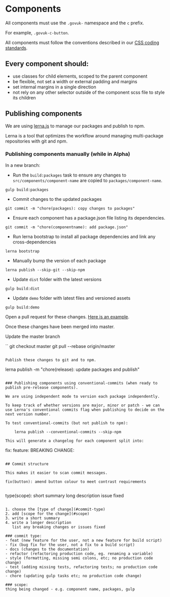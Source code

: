 # Components

All components must use the `.govuk-` namespace and the `c` prefix.

For example, `.govuk-c-button`.

All components must follow the conventions described in our [CSS coding standards](coding-standards/css.md).

## Every component should:
* use classes for child elements, scoped to the parent component
* be flexible, not set a width or external padding and margins
* set internal margins in a single direction
* not rely on any other selector outside of the component scss file to style its children

## Publishing components

We are using [lerna.js](https://lernajs.io/) to manage our packages and publish to npm.

Lerna is a tool that optimizes the workflow around managing multi-package repositories with git and npm.

### Publishing components manually (while in Alpha)

In a new branch:

- Run the `build:packages` task to ensure any changes to `src/components/component-name` are copied to `packages/component-name`.

```
gulp build:packages
```

- Commit changes to the updated packages

```
git commit -m "chore(packages): copy changes to packages"
```

- Ensure each component has a package.json file listing its dependencies.

```
git commit -m "chore(componentname): add package.json"
```

- Run lerna bootstrap to install all package dependencies and link any cross-dependencies

```
lerna bootstrap
```

- Manually bump the version of each package

```
lerna publish --skip-git --skip-npm
```

- Update `dist` folder with the latest versions

```
gulp build:dist
```

- Update `demo` folder with latest files and versioned assets

```
gulp build:demo
```

Open a pull request for these changes. 
[Here is an example](https://github.com/alphagov/govuk-frontend/pull/102).


Once these changes have been merged into master.

Update the master branch

``
git checkout master
git pull --rebase origin/master
```

Publish these changes to git and to npm.

```
lerna publish -m "chore(release): update packages and publish"
```

### Publishing components using conventional-commits (when ready to publish pre-release components).

We are using independent mode to version each package independently.

To keep track of whether versions are major, minor or patch - we can use Lerna's conventional commits flag when publishing to decide on the next version number.

To test conventional-commits (but not publish to npm):

    lerna publish --conventional-commits --skip-npm

This will generate a changelog for each component split into:

```
fix:
feature:
BREAKING CHANGE:
```

## Commit structure

This makes it easier to scan commit messages.

fix(button): amend button colour to meet contrast requirements


```
type(scope): short summary
long description
issue fixed
```

1. choose the [type of change](#commit-type)
2. add [scope for the change](#scope)
3. write a short summary
4. write a longer description
   list any breaking changes or issues fixed

### commit type:
- feat (new feature for the user, not a new feature for build script)
- fix (bug fix for the user, not a fix to a build script)
- docs (changes to the documentation)
- refactor (refactoring production code, eg. renaming a variable)
- style (formatting, missing semi colons, etc; no production code change)
- test (adding missing tests, refactoring tests; no production code change)
- chore (updating gulp tasks etc; no production code change)

### scope:
thing being changed - e.g. component name, packages, gulp
